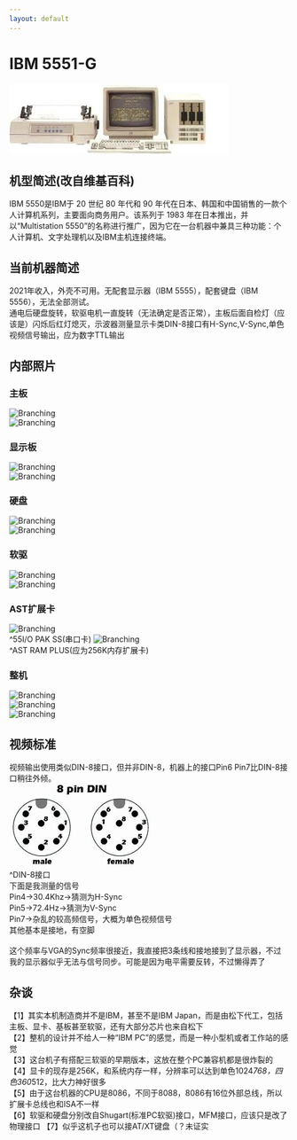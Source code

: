 ```yaml
---
layout: default
---
```


# IBM 5551-G
![Branching](./5550.jpg)<br />

## 机型简述(改自维基百科)
IBM 5550是IBM于 20 世纪 80 年代和 90 年代在日本、韩国和中国销售的一款个人计算机系列，主要面向商务用户。该系列于 1983 年在日本推出，并以“Multistation 5550”的名称进行推广，因为它在一台机器中兼具三种功能：个人计算机、文字处理机以及IBM主机连接终端。<br />

## 当前机器简述
2021年收入，外壳不可用。无配套显示器（IBM 5555），配套键盘（IBM 5556），无法全部测试。<br />
通电后硬盘旋转，软驱电机一直旋转（无法确定是否正常），主板后面自检灯（应该是）闪烁后红灯熄灭，示波器测量显示卡类DIN-8接口有H-Sync,V-Sync,单色视频信号输出，应为数字TTL输出<br />

## 内部照片
### 主板
![Branching](./P1030908.JPG)<br />
![Branching](./P1030921.JPG)<br />
### 显示板
![Branching](./P1030910.JPG)<br />
![Branching](./P1030923.JPG)<br />
### 硬盘
![Branching](./P1030917.JPG)<br />
![Branching](./P1030918.JPG)<br />
### 软驱
![Branching](./P1030915.JPG)<br />
![Branching](./P1030916.JPG)<br />
### AST扩展卡
![Branching](./P1030911.JPG)<br />
^55I/O PAK SS(串口卡)
![Branching](./P1030914.JPG)<br />
^AST RAM PLUS(应为256K内存扩展卡)
### 整机
![Branching](./P1030924.JPG)<br />
![Branching](./P1030925.JPG)<br />
![Branching](./P1030926.JPG)<br />

## 视频标准
视频输出使用类似DIN-8接口，但并非DIN-8，机器上的接口Pin6 Pin7比DIN-8接口稍往外倾。<br />
![Branching](./din8.jpg)<br />
^DIN-8接口<br />
下面是我测量的信号<br />
Pin4->30.4Khz->猜测为H-Sync<br />
Pin5->72.4Hz->猜测为V-Sync<br />
Pin7->杂乱的较高频信号，大概为单色视频信号<br />
其他基本是接地，有空脚<br />
<br />
这个频率与VGA的Sync频率很接近，我直接把3条线和接地接到了显示器，不过我的显示器似乎无法与信号同步。可能是因为电平需要反转，不过懒得弄了<br />

## 杂谈
【1】其实本机制造商并不是IBM，甚至不是IBM Japan，而是由松下代工，包括主板、显卡、基板甚至软驱，还有大部分芯片也来自松下<br />
【2】整机的设计并不给人一种“IBM PC”的感觉，而是一种小型机或者工作站的感觉<br />
【3】这台机子有搭配三软驱的早期版本，这放在整个PC兼容机都是很炸裂的<br />
【4】显卡的现存是256K，和系统内存一样，分辨率可以达到单色1024*768，四色360*512，比大力神好很多<br />
【5】由于这台机器的CPU是8086，不同于8088，8086有16位外部总线，所以扩展卡总线也和ISA不一样<br />
【6】软驱和硬盘分别改自Shugart(标准PC软驱)接口，MFM接口，应该只是改了物理接口
【7】似乎这机子也可以接AT/XT键盘（？未证实<br />